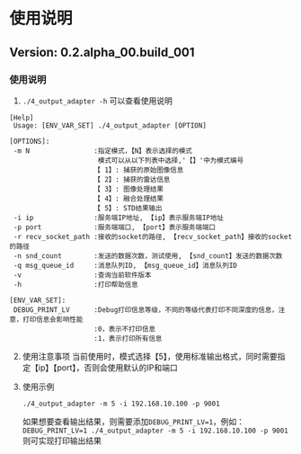 # 使用说明

## Version: 0.2.alpha_00.build_001

### 使用说明

1. `./4_output_adapter -h` 可以查看使用说明

``` shell
[Help]
 Usage: [ENV_VAR_SET] ./4_output_adapter [OPTION]

[OPTIONS]:
 -m N                :指定模式，【N】表示选择的模式
                      模式可以从以下列表中选择,'【】'中为模式编号
                     【 1】: 捕获的原始图像信息
                     【 2】: 捕获的雷达信息
                     【 3】: 图像处理结果  
                     【 4】: 融合处理结果  
                     【 5】: STD结果输出     
 -i ip               :服务端IP地址, 【ip】表示服务端IP地址
 -p port             :服务端端口, 【port】表示服务端端口
 -r recv_socket_path :接收的socket的路径, 【recv_socket_path】接收的socket的路径
 -n snd_count        :发送的数据次数，测试使用, 【snd_count】发送的数据次数
 -q msg_queue_id     :消息队列ID, 【msg_queue_id】消息队列ID
 -v                  :查询当前软件版本
 -h                  :打印帮助信息

[ENV_VAR_SET]:
 DEBUG_PRINT_LV      :Debug打印信息等级，不同的等级代表打印不同深度的信息，注意，打印信息会影响性能
                     :0，表示不打印信息
                     :1，表示打印所有信息

```

2. 使用注意事项
    当前使用时，模式选择【5】，使用标准输出格式，同时需要指定【ip】【port】，否则会使用默认的IP和端口

3. 使用示例
   
   `./4_output_adapter -m 5 -i 192.168.10.100 -p 9001`

   如果想要查看输出结果，则需要添加`DEBUG_PRINT_LV=1`，例如：`DEBUG_PRINT_LV=1 ./4_output_adapter -m 5 -i 192.168.10.100 -p 9001`则可实现打印输出结果
